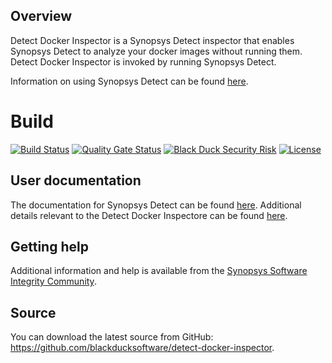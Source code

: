 ## Overview ##

Detect Docker Inspector is a Synopsys Detect inspector that enables Synopsys Detect to analyze your docker images without running them.
Detect Docker Inspector is invoked by running Synopsys Detect.

Information on using Synopsys Detect can be found [here](https://community.synopsys.com/s/document-item?bundleId=integrations-detect&topicId=introduction.html).

# Build #
[![Build Status](https://travis-ci.org/blackducksoftware/detect-docker-inspector.svg?branch=master)](https://travis-ci.org/blackducksoftware/detect-docker-inspector)
[![Quality Gate Status](https://sonarcloud.io/api/project_badges/measure?project=com.synopsys.integration%3Adetect-docker-inspector&metric=alert_status)](https://sonarcloud.io/dashboard?id=com.synopsys.integration%3Adetect-docker-inspector)
[![Black Duck Security Risk](https://copilot.blackducksoftware.com/github/repos/blackducksoftware/hub-docker/branches/master/badge-risk.svg)](https://copilot.blackducksoftware.com/github/repos/blackducksoftware/hub-docker/branches/master)
[![License](https://img.shields.io/badge/License-Apache%202.0-blue.svg)](https://opensource.org/licenses/Apache-2.0)

## User documentation ##
The documentation for Synopsys Detect can be found [here](https://community.synopsys.com/s/document-item?bundleId=integrations-detect&topicId=introduction.html).
Additional details relevant to the Detect Docker Inspectore can be found [here](https://synopsys.atlassian.net/wiki/spaces/INTDOCS/pages/187596884/Black+Duck+Docker+Inspector).

## Getting help

Additional information and help is available from the
[Synopsys Software Integrity Community](https://community.synopsys.com/s/).

## Source

You can download the latest source from GitHub: https://github.com/blackducksoftware/detect-docker-inspector. 


